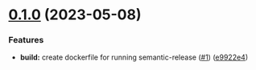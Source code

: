 # [0.1.0](https://github.com/kloud-cnf/semantic-release-action/compare/v0.0.0...v0.1.0) (2023-05-08)


### Features

* **build:** create dockerfile for running semantic-release ([#1](https://github.com/kloud-cnf/semantic-release-action/issues/1)) ([e9922e4](https://github.com/kloud-cnf/semantic-release-action/commit/e9922e4a7d266c358a5f3c7ff2ff00fe0001b0dc))
